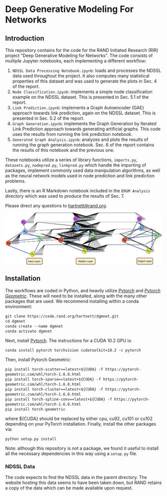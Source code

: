 # Deep Generative Modeling For Networks

## Introduction
This repository contains for the code for the RAND Initiated Research (RIR) project "Deep Generative Modeling for Networks". The code consists of multiple Jupyter notebooks, each implementing a different workflow:
  1. `NDSSL Data Processing Notebook.ipynb`: loads and processes the NDSSL data used throughout the project. It also computes many statistical properties of this dataset and was used to generate the plots in Sec. 4 of the report.
  2. `Node Classification.ipynb`: implements a simple node classification example on the NDSSL dataset. This is presented in Sec. 5.1 of the report.
  3. `Link Prediction.ipynb`: implements a Graph Autoencoder (GAE) approach towards link prediction, again on the NDSSL dataset. This is presented in Sec. 5.2 of the report.
  4. `Graph Generation.ipynb`: implements the Graph Generation by Iterated Link Prediction approach towards generating artificial graphs. This code uses the results from running the link prediction notebook.
  5. `Generated Graph Analysis.ipynb`: analyzes and plots the results of running the graph generation notebook. Sec. 6 of the report contains the results of this notebook and the previous one.

These notebooks utilize a series of library functions, `imports.py`, `datasets.py`, `nodepred.py`, `linkpred.py` which handle the importing of packages, implement commonly used data manipulation algorithms, as well as the neural network models used in node prediction and link prediction problems.

Lastly, there is an R Markdown notebook included in the `ERGM Analysis` directory which was used to produce the results of Sec. 7.

Please direct any questions to <hartnett@rand.org>.

![mlp_vs_gnn.png](mlp_vs_gnn.png "Graph Neural Networks")

## Installation
The workflows are coded in Python, and heavily utilize [*Pytorch*](https://pytorch.org/) and [*Pytorch Geometric*](https://pytorch-geometric.readthedocs.io/en/latest/). These will need to be installed, along with the many other packages that are used. We recommend installing within a conda environment:

```
git clone https://code.rand.org/hartnett/dgmnet.git
cd dgmnet
conda create --name dgmnet
conda activate dgmnet
```

Next, install [Pytorch](https://pytorch.org/). The instructions for a CUDA 10.2 GPU is:

```
conda install pytorch torchvision cudatoolkit=10.2 -c pytorch
```

Then, install Pytorch Geometric:

```
pip install torch-scatter==latest+${CUDA} -f https://pytorch-geometric.com/whl/torch-1.6.0.html
pip install torch-sparse==latest+${CUDA} -f https://pytorch-geometric.com/whl/torch-1.6.0.html
pip install torch-cluster==latest+${CUDA} -f https://pytorch-geometric.com/whl/torch-1.6.0.html
pip install torch-spline-conv==latest+${CUDA} -f https://pytorch-geometric.com/whl/torch-1.6.0.html
pip install torch-geometric
```
where ${CUDA} should be replaced by either cpu, cu92, cu101 or cu102 depending on your PyTorch installation. Finally, install the other packages via:
```
python setup.py install
```

Note: although this repository is not a package, we found it useful to install all the necessary dependencies in this way using a `setup.py` file.

### NDSSL Data
The code expects to find the NDSSL data in the parent directory. The website hosting this data seems to have been taken down, but RAND retains a copy of the data which can be made available upon request.
